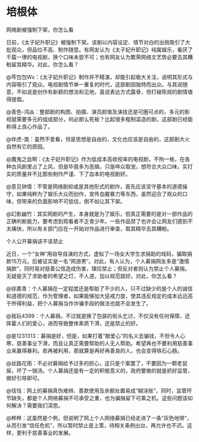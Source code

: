 # 培根体

网络剧被强制下架，你怎么看 

日前，《太子妃升职记》被强制下架。该剧以内容设定、情节对白的出挑吸引了大批观众，但品位不高、制作随意。有网友认为《太子妃升职记》纯属娱乐，看厌了千篇一律的电视剧，换个口味未尝不可；也有网友认为繁荣网络文艺势必要去其糟粕留其精华。对此，你怎么看？ 

@芩包包Wx：《太子妃升职记》制作并不精湛，却能引起极大关注，说明其形式与内容吸引了观众。电视剧情节单一重复的时代，这部剧因独特而出众。与其说随意，不如说是创作有新颖的想法和见地，虽说表达方式露骨，但打破陈规的剧情值得提倡。 

@青色-鸿焱：整部剧的构图、拍摄、演员颜值及演技还是可圈可点的，多元的影视就需要多元的组成部分，何必那么死板？比起很多粗制滥造的剧，这部剧已经能称得上良心作品了。 

@伴虎-嵩：虽然不爱看，但是思想是自由的，文化也应该是自由的，这部剧大火自然有它的原因。 

@魔鬼之血啊：《太子妃升职记》作为低成本高收视率的电视剧，不拘一格，在各种古风剧里占了上风，但是毕竟多为恶搞，只是哗众取宠，想符合大众口味，实打实的质量并不比那些制作严谨、下了血本的电视剧好。 

@意见钟情：不管是网络剧抑或是其他形式的剧作，首先应该坚守基本的道德操守，如果纯粹为了娱乐大众而创作，宣传血腥暴力等东西，虽然迎合了观众的口味，但带来的负面影响不可低估，倒不如让其下架。 

@幻影幽竹：其实网剧的产生，本身就是为了娱乐，但真正需要的是对一部作品的正确判断能力，要考虑到观看者不乏青少年。一些作品禁了也许会让网友们感到不太痛快，所以有关部门应在一开始对作品进行审查，取其精华去其糟粕。 

个人公开募捐该不该禁止 

近日，一个“女神”用自导自演的方式，虚拟了一场女大学生求捐助的戏码，骗取捐款15万元，后被证实是一名“网游男”。对此，有人认为，个人募捐网友多是“激情捐款”，同时易对慈善公信造成伤害，理应禁止；但反对者则认为禁止个人募捐，无疑是灭了求助者的希望之灯，不人道，加以规范就好。对此，你怎么看？ 

@徐嘉青：个人募捐在一定程度还是帮助了不少的人，只不过缺少的是个人的诚信和道德的规范，作为管理者，如果能够加大惩戒力度，使其违反规定的成本远远高于所得利益，把个人募捐当作诈骗手段的做法也就不会发生了。 

@我玩4399：个人募捐，不过就是换了包装的街头乞讨，不仅没有任何保障，还挥霍人们的爱心，进而导致整体素质下滑，还是禁止的好。 

@是1231313：募捐是好，但是，如果打着“献爱心”的名义去骗钱，不但令人心寒，慈善事业下滑，而且让真正需要帮助的人无人帮助。希望再也不要利用慈善事业来赢得暴利。若再被利用，那就算是再好再善良的人，也会变得铁石心肠。 

@丝路花雨：不必对募捐给予过多的担心，这只是个案罢了，不要因为一颗老鼠屎，坏了一锅汤。个人募捐还是有一定的积极意义的，政府要做的就是抓好监管，做好引导即可。 

@恬恬：网上的募捐真伪难辨、善款使用及余额处置易成“糊涂账”，同时，监管环节缺失，都是个人网络募捐不可承受之重，也为骗捐留下可乘之机。这些问题该如何解决？需要我们深思。 

@桦桦：这虽然是个例，但说明了网上个人网络募捐已经走进了一条“灰色地带”，从而引发“信任危机”，所以暂时禁止是上策，待相关条例出台，再允许也不迟。这样，更利于慈善事业的发展。